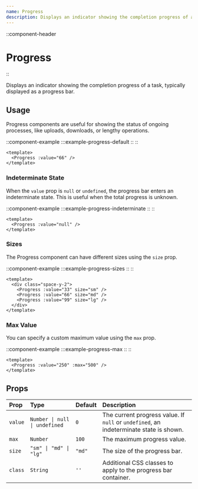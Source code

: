 ```yaml
---
name: Progress
description: Displays an indicator showing the completion progress of a task, typically displayed as a progress bar.
---
```


::component-header

# Progress

::

Displays an indicator showing the completion progress of a task, typically displayed as a progress bar.

## Usage

Progress components are useful for showing the status of ongoing processes, like uploads, downloads, or lengthy operations.

::component-example
:::example-progress-default
::
::

```vue [Default]
<template>
  <Progress :value="66" />
</template>
```

### Indeterminate State

When the `value` prop is `null` or `undefined`, the progress bar enters an indeterminate state. This is useful when the total progress is unknown.

::component-example
:::example-progress-indeterminate
::
::

```vue [Indeterminate]
<template>
  <Progress :value="null" />
</template>
```

### Sizes

The Progress component can have different sizes using the `size` prop.

::component-example
:::example-progress-sizes
::
::

```vue [Sizes]
<template>
  <div class="space-y-2">
    <Progress :value="33" size="sm" />
    <Progress :value="66" size="md" />
    <Progress :value="99" size="lg" />
  </div>
</template>
```

### Max Value

You can specify a custom maximum value using the `max` prop.

::component-example
:::example-progress-max
::
::

```vue [Max Value]
<template>
  <Progress :value="250" :max="500" />
</template>
```

## Props

| Prop    | Type                          | Default | Description                                                                            |
| :------ | :---------------------------- | :------ | :------------------------------------------------------------------------------------- |
| `value` | `Number \| null \| undefined` | `0`     | The current progress value. If `null` or `undefined`, an indeterminate state is shown. |
| `max`   | `Number`                      | `100`   | The maximum progress value.                                                            |
| `size`  | `"sm" \| "md" \| "lg"`        | `"md"`  | The size of the progress bar.                                                          |
| `class` | `String`                      | `''`    | Additional CSS classes to apply to the progress bar container.                         |

<!-- TODO: Add information about color variants once implemented -->
